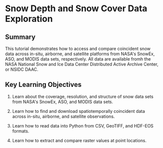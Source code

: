 # Snow Depth and Snow Cover Data Exploration 

## Summary 

This tutorial demonstrates how to access and compare coincident snow data across in-situ, airborne, and satellite platforms from NASA's SnowEx, ASO, and MODIS data sets, respectively. All data are available fromh the NASA National Snow and Ice Data Center Distributed Active Archive Center, or NSIDC DAAC. 

## Key Learning Objectives

1. Learn about the coverage, resolution, and structure of snow data sets from NASA's SnowEx, ASO, and MODIS data sets. 

2. Learn how to find and download spatiotemporally coincident data across in-situ, airborne, and satellite observations.

3. Learn how to read data into Python from CSV, GeoTIFF, and HDF-EOS formats.

4. Learn how to extract and compare raster values at point locations.
